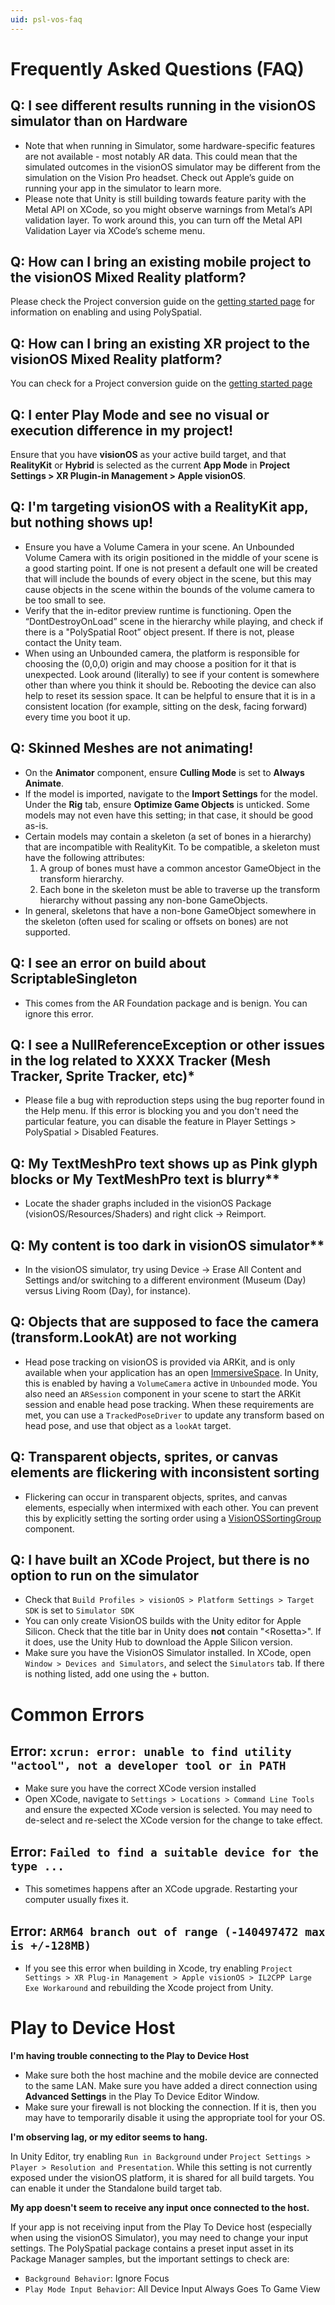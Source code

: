 ```yaml
---
uid: psl-vos-faq
---
```


# Frequently Asked Questions (FAQ)

## Q: I see different results running in the visionOS simulator than on Hardware
* Note that when running in Simulator, some hardware-specific features are not available - most notably AR data. This could mean that the simulated outcomes in the visionOS simulator may be different from the simulation on the Vision Pro headset. Check out Apple’s guide on running your app in the simulator to learn more.
* Please note that Unity is still building towards feature parity with the Metal API on XCode, so you might observe warnings from Metal’s API validation layer. To work around this, you can turn off the Metal API Validation Layer via XCode’s scheme menu.

## Q: How can I bring an existing mobile project to the visionOS Mixed Reality platform?
Please check the Project conversion guide on the [getting started page](GettingStarted.md#porting-existing-projects) for information on enabling and using PolySpatial.

## Q: How can I bring an existing XR project to the visionOS Mixed Reality platform?
You can check for a Project conversion guide on the [getting started page](GettingStarted.md#porting-existing-projects)

## Q: I enter Play Mode and see no visual or execution difference in my project!
Ensure that you have **visionOS** as your active build target, and that **RealityKit** or **Hybrid** is selected as the current **App Mode** in **Project Settings &gt; XR Plugin-in Management &gt; Apple visionOS**.

## Q: I'm targeting visionOS with a RealityKit app, but nothing shows up!
* Ensure you have a Volume Camera in your scene. An Unbounded Volume Camera with its origin positioned in the middle of your scene is a good starting point.
If one is not present a default one will be created that will include the bounds of every object in the scene, but this may cause objects in the scene within the bounds of the volume camera to be too small to see.
* Verify that the in-editor preview runtime is functioning. Open the “DontDestroyOnLoad” scene in the hierarchy while playing, and check if there is a "PolySpatial Root” object present. If there is not, please contact the Unity team.
* When using an Unbounded camera, the platform is responsible for choosing the (0,0,0) origin and may choose a position for it that is unexpected. Look around (literally) to see if your content is somewhere other than where you think it should be. Rebooting the device can also help to reset its session space. It can be helpful to ensure that it is in a consistent location (for example, sitting on the desk, facing forward) every time you boot it up.

## Q: Skinned Meshes are not animating!
* On the **Animator** component, ensure **Culling Mode** is set to **Always Animate**.
* If the model is imported, navigate to the **Import Settings** for the model. Under the **Rig** tab, ensure **Optimize Game Objects** is unticked. Some models may not even have this setting; in that case, it should be good as-is.
* Certain models may contain a skeleton (a set of bones in a hierarchy) that are incompatible with RealityKit. To be compatible, a skeleton must have the following attributes:
    1. A group of bones must have a common ancestor GameObject in the transform hierarchy.
    2. Each bone in the skeleton must be able to traverse up the transform hierarchy without passing any non-bone GameObjects.
* In general, skeletons that have a non-bone GameObject somewhere in the skeleton (often used for scaling or offsets on bones) are not supported.

## Q: I see an error on build about ScriptableSingleton
* This comes from the AR Foundation package and is benign. You can ignore this error.

## Q: I see a NullReferenceException or other issues in the log related to XXXX Tracker (Mesh Tracker, Sprite Tracker, etc)*
* Please file a bug with reproduction steps using the bug reporter found in the Help menu. If this error is blocking you and you don't need the particular feature, you can disable the feature in Player Settings > PolySpatial > Disabled Features.

## Q: My TextMeshPro text shows up as Pink glyph blocks or My TextMeshPro text is blurry**
* Locate the shader graphs included in the visionOS Package (visionOS/Resources/Shaders) and right click -> Reimport.

## Q: My content is too dark in visionOS simulator**
* In the visionOS simulator, try using Device -> Erase All Content and Settings and/or switching to a different environment (Museum (Day) versus Living Room (Day), for instance).

## Q: Objects that are supposed to face the camera (transform.LookAt) are not working
* Head pose tracking on visionOS is provided via ARKit, and is only available when your application has an open [ImmersiveSpace](https://developer.apple.com/documentation/swiftui/immersivespace). In Unity, this is enabled by having a `VolumeCamera` active in `Unbounded` mode. You also need an `ARSession` component in your scene to start the ARKit session and enable head pose tracking. When these requirements are met, you can use a `TrackedPoseDriver` to update any transform based on head pose, and use that object as a `lookAt` target.

## Q: Transparent objects, sprites, or canvas elements are flickering with inconsistent sorting
* Flickering can occur in transparent objects, sprites, and canvas elements, especially when intermixed with each other. You can prevent this by explicitly setting the sorting order using a [VisionOSSortingGroup](SortingGroup.md) component.

## Q: I have built an XCode Project, but there is no option to run on the simulator
- Check that `Build Profiles > visionOS > Platform Settings > Target SDK` is set to `Simulator SDK`
- You can only create VisionOS builds with the Unity editor for Apple Silicon. Check that the title bar in Unity does **not** contain "\<Rosetta>". If it does, use the Unity Hub to download the Apple Silicon version.
- Make sure you have the VisionOS Simulator installed. In XCode, open `Window > Devices and Simulators`, and select the `Simulators` tab. If there is nothing listed, add one using the + button.

# Common Errors

## Error: `xcrun: error: unable to find utility "actool", not a developer tool or in PATH`
- Make sure you have the correct XCode version installed
- Open XCode, navigate to `Settings > Locations > Command Line Tools` and ensure the expected XCode version is selected. You may need to de-select and re-select the XCode version for the change to take effect.

## Error: `Failed to find a suitable device for the type ...`
- This sometimes happens after an XCode upgrade. Restarting your computer usually fixes it.

## Error: `ARM64 branch out of range (-140497472 max is +/-128MB)`
- If you see this error when building in Xcode, try enabling `Project Settings > XR Plug-in Management > Apple visionOS > IL2CPP Large Exe Workaround` and rebuilding the Xcode project from Unity.

# Play to Device Host
**I'm having trouble connecting to the Play to Device Host**

- Make sure both the host machine and the mobile device are connected to the same LAN. Make sure you have added a direct connection using **Advanced Settings** in the Play To Device Editor Window.
- Make sure your firewall is not blocking the connection. If it is, then you may have to temporarily disable it using the appropriate tool for your OS.

**I'm observing lag, or my editor seems to hang.**

In Unity Editor, try enabling `Run in Background` under `Project Settings > Player > Resolution and Presentation`. While this setting is not currently exposed under the visionOS platform, it is shared for all build targets. You can enable it under the Standalone build target tab.

**My app doesn't seem to receive any input  once connected to the host.**

If your app is not receiving input from the Play To Device host (especially when using the visionOS Simulator), you may need to change your input settings. The PolySpatial package contains a preset input asset in its Package Manager samples, but the important settings to check are:
- `Background Behavior`: Ignore Focus
- `Play Mode Input Behavior`: All Device Input Always Goes To Game View
